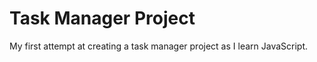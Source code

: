 # Task Manager Project

My first attempt at creating a task manager project as I learn JavaScript.  
